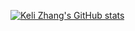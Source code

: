 <!-- ### Hi there 👋

**kelizhang/kelizhang** is a ✨ _special_ ✨ repository because its `README.md` (this file) appears on your GitHub profile.

Here are some ideas to get you started:

- 🔭 I’m currently working on ...
- 🌱 I’m currently learning ...
- 👯 I’m looking to collaborate on ...
- 🤔 I’m looking for help with ...
- 💬 Ask me about ...
- 📫 How to reach me: ...
- 😄 Pronouns: ...
- ⚡ Fun fact: ...
-->

[![Keli Zhang's GitHub stats](https://github-readme-stats.vercel.app/api?username=kelizhang)](https://github.com/anuraghazra/github-readme-stats)
